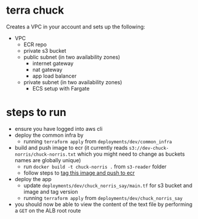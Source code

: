 # terra chuck

Creates a VPC in your account and sets up the following:

- VPC
    - ECR repo
    - private s3 bucket
    - public subnet (in two availability zones)
        - internet gateway
        - nat gateway
        - app load balancer
    - private subnet (in two availability zones)
        - ECS setup with Fargate

# steps to run

- ensure you have logged into aws cli
- deploy the common infra by
    - running `terraform apply` from `deployments/dev/common_infra`
- build and push image to ecr (it currently reads `s3://dev-chuck-norris/chuck-norris.txt` which you might need to
  change as buckets names are globally unique)
    - run `docker build -t chuck-norris .` from `s3-reader` folder
    - follow steps
      to [tag this image and push to ecr](https://docs.aws.amazon.com/AmazonECR/latest/userguide/docker-push-ecr-image.html)
- deploy the app
    - update `deployments/dev/chuck_norris_say/main.tf` for s3 bucket and image and tag version
    - running `terraform apply` from `deployments/dev/chuck_norris_say`
- you should now be able to view the content of the text file by performing a `GET` on the ALB root route

